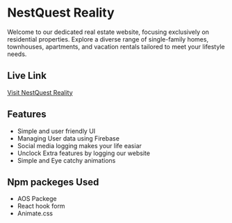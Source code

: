 
# NestQuest Reality

Welcome to our dedicated real estate website, focusing exclusively on residential properties. Explore a diverse range of single-family homes, townhouses, apartments, and vacation rentals tailored to meet your lifestyle needs.




## Live Link

[Visit NestQuest Reality](https://www.your-website.com)



## Features

- Simple and user friendly UI
- Managing User data using Firebase
- Social media logging makes your life easiar
- Unclock Extra features by logging our website
- Simple and Eye catchy animations



## Npm packeges Used

- AOS Packege
- React hook form
- Animate.css